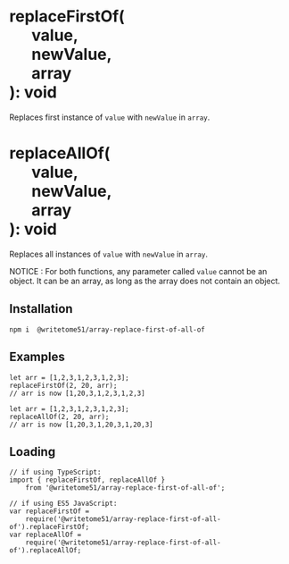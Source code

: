 # replaceFirstOf(<br>&nbsp;&nbsp;&nbsp;&nbsp;&nbsp;&nbsp;value,<br>&nbsp;&nbsp;&nbsp;&nbsp;&nbsp;&nbsp;newValue,<br>&nbsp;&nbsp;&nbsp;&nbsp;&nbsp;&nbsp;array<br>): void

Replaces first instance of `value` with `newValue` in `array`.

# replaceAllOf(<br>&nbsp;&nbsp;&nbsp;&nbsp;&nbsp;&nbsp;value,<br>&nbsp;&nbsp;&nbsp;&nbsp;&nbsp;&nbsp;newValue,<br>&nbsp;&nbsp;&nbsp;&nbsp;&nbsp;&nbsp;array<br>): void

Replaces all instances of `value` with `newValue` in `array`.

NOTICE :  For both functions, any parameter called `value` cannot be an  
object.  It can be an array, as long as the array does not contain an object.

## Installation
`npm i  @writetome51/array-replace-first-of-all-of`


## Examples
```
let arr = [1,2,3,1,2,3,1,2,3];  
replaceFirstOf(2, 20, arr);  
// arr is now [1,20,3,1,2,3,1,2,3]

let arr = [1,2,3,1,2,3,1,2,3];  
replaceAllOf(2, 20, arr);  
// arr is now [1,20,3,1,20,3,1,20,3]
```

## Loading
```
// if using TypeScript:
import { replaceFirstOf, replaceAllOf }   
	from '@writetome51/array-replace-first-of-all-of';

// if using ES5 JavaScript:
var replaceFirstOf = 
    require('@writetome51/array-replace-first-of-all-of').replaceFirstOf;
var replaceAllOf = 
    require('@writetome51/array-replace-first-of-all-of').replaceAllOf;
```
